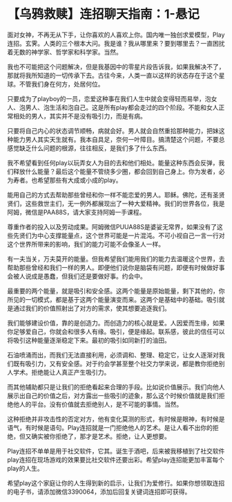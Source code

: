 # 【乌鸦救赎】连招聊天指南：1-悬记

面对女神，不再无从下手，让你喜欢的人喜欢上你。国内唯一独创求爱模型，Play连招。玄霁。人类的三个根本大问。我是谁？我从哪里来？要到哪里去？一直困扰着无数的神学家、哲学家和科学家。当然。

我也不可能把这个问题解决，但是我基因中的零星片段告诉我，如果我解决不了，那就将我所知道的一切传承下去。古往今来，人类一直以这样的状态存在于这个星球。不管我们身在何方，处居何位。

只要成为了playboy的一员，恋爱这种事在我们人生中就会变得轻而易举，泡女人、泡男人、泡生活和泡自己。这是所有play都会走过的四个阶段。不能和女人正常相处的男人，其实并不是没有吸引力，而是有病。

只要将自己内心的状态调节顺畅，病就会好。男人就会自然重拾那种能力，把妹这种能力男人其实天生就有。我本自具足，奈何一叶障目。搞清楚这个问题，不要总感觉缺乏什么问题的根源，往往相反，是我们多了什么东西。

我不希望看到任何play以玩弄女人为目的去和他们相处。能量这种东西会反弹，我们释放什么能量？最后这个能量不管绕多少圈，都会回到自己身上。你为发者，必为寿者。也希望那些有大成或小成的play。

能用自己的方式去帮助那些曾经和你一样不能恋爱的男人。耶稣。佛陀，还有圣贤贤们，这些救世主们，无一例外都展现出了一种大爱精神。我们的世界各位，我是阿姆，微信是PAA88S，请大家支持阿姆一手课程。

尊重作者的投入以及劳动成果。阿姆微信PUUA88S是婆娑无常界，如果没有了这些先贤们为中心支撑能量点，这个世界可能是一片混沌。不可小视自己一言一行对这个世界所带来的影响，我们的能力可能不会像圣人一样。

有一夫当关，万夫莫开的能量。但我希望我们能用我们的能力去温暖这个世界，去帮助那些曾经和我们一样的男人。即便他们说你是脑袋有问题，即便有时候做好事会被人说成是愚蠢，但我们还是要做好事。约会中。

最重要的两个能量，就是吸引和安全感。这两个能量是原始能量，剩下其他的，你所见的一切模式，都是基于这两个能量演变而来。这两个是基础中的基础。吸引就是通过我们的价值照射出了对方的需求，使其想要追逐我们。

我们能够建设价值，靠的是创造力。而创造力的核心就是爱。人因爱而生缘，如果你足够爱自己，你就会和很多人有缘。吸引，便是缘起。联系感，彼此的信任可以将吸引这种能量逐渐稳定下来。最初的吸引如同新打的油田。

石油喷涌而出，而我们无法直接利用，必须调和、整理、稳定它，让女人逐渐对我们既有吸引力，又有安全感。对于约会学甚至整个社交力学来说，都是教你拒绝别人学术。拒绝能让人真正产生吸引力。

而其他辅助都只是让我们的拒绝看起来合理的手段。比如说价值展示。我们向他人展示出自己的价值之后，对方露出一些吸引的迹象，那么这个时候价值就是我们拒绝他人的平台。没有价值就去拒绝别人，是不可能的事情。当然。

这种拒绝并非攻击性的否定对方，他有变化莫测的形式，有时候是眼神，有时候是语气，有时候是语句。Play连招就是一门拒绝他人的艺术。是让人看不出你的拒绝，但又确实被你拒绝了，那才是艺术。拒绝，让人更想要。

Play连招不单单是用于社交软件，它其。诞生于酒吧，后来被我移植到了社交软件play连招在现场游戏的效果要比社交软件还要出彩。希望play连招能更加丰富每个play的人生。

希望play这个家庭让你的人生得到新的启示，让我们为爱修行。如果你想领取连招的电子书，请添加微信3390064，添加后回复关键词连招即可获得。

